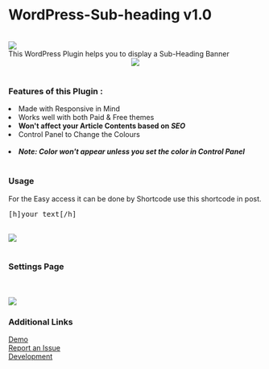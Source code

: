 # WordPress-Sub-heading v1.0
<br>
<img src="https://github.com/the-mcnaveen/WordPress-Sub-heading/blob/master/icon-128×128.png">
<br>
This WordPress Plugin helps you to display a Sub-Heading Banner
<br>
<center><img src="https://github.com/the-mcnaveen/WordPress-Sub-heading/blob/master/screenshot-1.png?raw=true"></center>
<br>
<h3>Features of this Plugin :</h3>
<li> Made with Responsive in Mind</li>
<li> Works well with both Paid & Free themes</li>
<li><b>Won't affect your Article Contents based on <i>SEO</i></b></li>
<li> Control Panel to Change the Colours</li>
<br>
<li><b><i>Note: Color won't appear unless you set the color in Control Panel</i></b></li>
<br>
<h3>Usage</h3>
For the Easy access it can be done by Shortcode
use this shortcode in post.
<br>
<pre>[h]your text[/h]</pre>
<br>
<img src="https://github.com/the-mcnaveen/WordPress-Sub-heading/blob/master/screenshot-3.png?raw=true">
<br>
<br>
<h3>Settings Page</h3>
<br>
<br>
<img src="https://github.com/the-mcnaveen/WordPress-Sub-heading/blob/master/screenshot-2.png?raw=true">
<br>
<h3>Additional Links</h3>
<a href="http://bit.ly/2cuO8Bn">Demo</a>
<br>
<a href="http://bit.ly/2cFydkX">Report an Issue</a>
<br>
<a href="http://bit.ly/2cgUWWW">Development</a>
